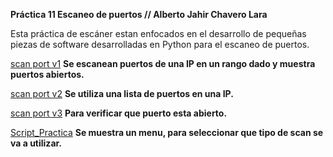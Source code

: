 **Práctica 11 Escaneo de puertos // Alberto Jahir Chavero Lara**

Esta práctica de escáner estan enfocados en el desarrollo de pequeñas piezas de software desarrolladas en Python para el escaneo de puertos.

[scan port v1](./scan_portv1.py) **Se escanean puertos de una IP en un rango dado y muestra puertos abiertos.**

[scan port v2](./scan_portv2.py) **Se utiliza una lista de puertos en una IP.**

[scan port v3](./scan_portv3.py) **Para verificar que puerto esta abierto.**

[Script_Practica](./Script_Practica.py) **Se muestra un menu, para seleccionar que tipo de scan se va a utilizar.**
